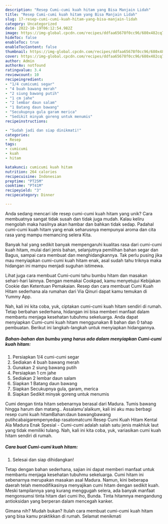 ```yaml
---
description: "Resep Cumi-cumi kuah hitam yang Bisa Manjain Lidah"
title: "Resep Cumi-cumi kuah hitam yang Bisa Manjain Lidah"
slug: 17-resep-cumi-cumi-kuah-hitam-yang-bisa-manjain-lidah
category: Uncategorized
date: 2022-10-19T06:12:54.982Z
image: https://img-global.cpcdn.com/recipes/ddfaa65678f0cc96/680x482cq70/cumi-cumi-kuah-hitam-foto-resep-utama.jpg
hideToc: false
enableToc: true
enableTocContent: false
thumbnail: https://img-global.cpcdn.com/recipes/ddfaa65678f0cc96/680x482cq70/cumi-cumi-kuah-hitam-foto-resep-utama.jpg
cover: https://img-global.cpcdn.com/recipes/ddfaa65678f0cc96/680x482cq70/cumi-cumi-kuah-hitam-foto-resep-utama.jpg
author: Admin
authorAv: notfound
ratingvalue: 3.4
reviewcount: 10
recipeingredient:
- "1/4 cumicumi segar"
- "4 buah bawang merah"
- "2 siung bawang putih"
- "1 cm jahe"
- "2 lembar daun salam"
- "1 Batang daun bawang"
- "Secukupnya gula garam merica"
- "Sedikit minyak goreng untuk menumis"
recipeinstructions:

- "Sudah jadi dan siap dinikmati!"
categories:
- Resep
tags:
- cumicumi
- kuah
- hitam

katakunci: cumicumi kuah hitam 
nutrition: 264 calories
recipecuisine: Indonesian
preptime: "PT25M"
cooktime: "PT41M"
recipeyield: "3"
recipecategory: Dinner

---
```





Anda sedang mencari ide resep cumi-cumi kuah hitam yang unik? Cara membuatnya sangat tidak susah dan tidak juga mudah. Kalau keliru mengolah maka hasilnya akan hambar dan bahkan tidak sedap. Padahal cumi-cumi kuah hitam yang enak seharusnya mempunyai aroma dan cita rasa yang mampu memancing selera Kita.





Banyak hal yang sedikit banyak mempengaruhi kualitas rasa dari cumi-cumi kuah hitam, mulai dari jenis bahan, selanjutnya pemilihan bahan segar dan Bagus, sampai cara membuat dan menghidangkannya. Tak perlu pusing jika mau menyiapkan cumi-cumi kuah hitam enak,      asal sudah tahu triknya maka hidangan ini mampu menjadi suguhan istimewa.














Lihat juga cara membuat Cumi-cumi tahu bumbu hitam dan masakan sehari-hari lainnya. Dengan memakai Cookpad, kamu menyetujui Kebijakan Cookie dan Ketentuan Pemakaian. Resep dan cara membuat Cumi Kuah Hitam sederhana ala rumahan dari Via Qinuri dapat kamu temukan di Yummy App.






Nah, kali ini kita coba, yuk, ciptakan cumi-cumi kuah hitam sendiri di rumah. Tetap berbahan sederhana, hidangan ini bisa memberi manfaat dalam membantu menjaga kesehatan tubuhmu sekeluarga. Anda dapat menyiapkan Cumi-cumi kuah hitam menggunakan 8 bahan dan 0 tahap pembuatan. Berikut ini langkah-langkah untuk menyiapkan hidangannya.

<!--inarticleads1-->

##### Bahan-bahan dan bumbu yang harus ada dalam menyiapkan Cumi-cumi kuah hitam:

1. Persiapkan 1/4 cumi-cumi segar
1. Sediakan 4 buah bawang merah
1. Gunakan 2 siung bawang putih
1. Persiapkan 1 cm jahe
1. Sediakan 2 lembar daun salam
1. Siapkan 1 Batang daun bawang
1. Siapkan Secukupnya gula, garam, merica
1. Siapkan Sedikit minyak goreng untuk menumis


Cumi dengan tinta hitam sebenarnya berasal dari Madura. Tumis bawang hingga harum dan matang.. Assalamu&#39;alaikum, kali ini aku mau berbagi resep cumi kuah hitamBahan:daun bawangbawang putihcabaigarempenyedap rasatomatcumi Resep Cumi Kuah Hitam Kental Ala Madura Enak Spesial - Cumi-cumi adalah salah satu jenis makhluk laut yang tidak memiliki tulang. Nah, kali ini kita coba, yuk, variasikan cumi kuah hitam sendiri di rumah. 

<!--inarticleads2-->

##### Cara buat Cumi-cumi kuah hitam:


1. Selesai dan siap dihidangkan!

Tetap dengan bahan sederhana, sajian ini dapat memberi manfaat untuk membantu menjaga kesehatan tubuhmu sekeluarga. Cumi hitam ini sebenarnya merupakan masakan asal Madura. Namun, kini beberapa daerah telah memodifikasinya menyajikan cumi hitam dengan sedikit kuah. Meski tampilannya yang kurang menggugah selera, ada banyak manfaat mengonsumsi tinta hitam dari cumi lho, Bunda. Tinta hitamnya mengandung antioksidan yang berperan dalam mencegah kanker. 

Gimana nih? Mudah bukan? Itulah cara membuat cumi-cumi kuah hitam yang bisa kamu praktikkan di rumah. Selamat menikmati
